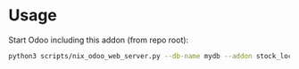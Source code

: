 # Usage

Start Odoo including this addon (from repo root):

```bash
python3 scripts/nix_odoo_web_server.py --db-name mydb --addon stock_location_lockdown
```
